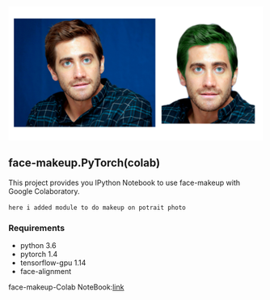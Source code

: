  ![](https://github.com/ash11sh/face-makeup.PyTorch/blob/master/makeup.png)
 
 ## face-makeup.PyTorch(colab) 
 
 This project provides you IPython Notebook to use face-makeup with Google Colaboratory.

 ``here i added module to do makeup on potrait photo``
 
 ### Requirements
- python 3.6
- pytorch 1.4
- tensorflow-gpu 1.14
- face-alignment
 
 face-makeup-Colab NoteBook:[link](https://colab.research.google.com/github/ash11sh/face-makeup.PyTorch/blob/master/face_makeup.ipynb)

